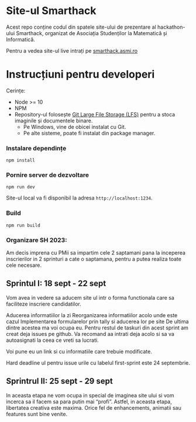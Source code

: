 # Site-ul Smarthack

Acest repo conține codul din spatele site-ului de prezentare al hackathon-ului
Smarthack, organizat de Asociația Studenților la Matematică și Informatică.

Pentru a vedea site-ul live intrați pe [smarthack.asmi.ro](https://smarthack.asmi.ro/)

# Instrucțiuni pentru developeri

Cerințe:

- Node >= 10
- NPM
- Repository-ul folosește [Git Large File Storage (LFS)](https://git-lfs.github.com/)
  pentru a stoca imaginile și documentele binare.
  - Pe Windows, vine de obicei instalat cu Git.
  - Pe alte sisteme, poate fi instalat din package manager.

### Instalare dependințe

```{bash}
npm install
```

### Pornire server de dezvoltare

```{bash}
npm run dev
```

Site-ul local va fi disponibil la adresa `http://localhost:1234`.

### Build

```{bash}
npm run build
```

### Organizare SH 2023:

Am decis imprena cu PMii sa impartim cele 2 saptamani pana la inceperea inscrierilor in 2 sprinturi a cate o saptamana, pentru a putea realiza toate cele necesare.

## Sprintul I: 18 sept - 22 sept

Vom avea in vedere sa aducem site ul intr o forma functionala care sa faciliteze inscriere candidatilor.

Aducerea informatiilor la zi
Reorganizarea informatiilor acolo unde este cazul
Implementarea formularelor prin tally si aducerea lor pe site
De ultima dintre acestea ma voi ocupa eu. Pentru restul de taskuri din acest sprint am creat deja issues pe github. Va recomand aa intrati deja acolo si sa va autoasignati la ceea ce vreti sa lucrati.

Voi pune eu un link si cu informatiile care trebuie modificate.

Hard deadline ul pentru issue urile cu labelul first-sprint este 24 septembrie.

## Sprintrul II: 25 sept - 29 sept

In aceasta etapa ne vom ocupa in special de imaginea site ului si vom incerca sa il facem sa para putin mai “profi”. Astfel, in aceasta etapa, libertatea creativa este maxima. Orice fel de enhancements, animatii sau features sunt bine venite.

